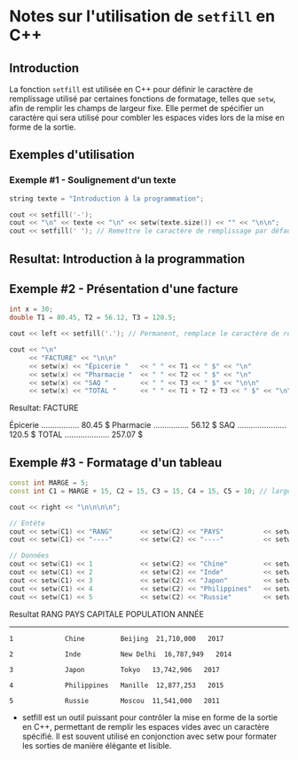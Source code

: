 # Notes sur l'utilisation de `setfill` en C++

## Introduction

La fonction `setfill` est utilisée en C++ pour définir le caractère de remplissage utilisé par certaines fonctions de formatage, telles que `setw`, afin de remplir les champs de largeur fixe. Elle permet de spécifier un caractère qui sera utilisé pour combler les espaces vides lors de la mise en forme de la sortie.

## Exemples d'utilisation

### Exemple #1 - Soulignement d'un texte

```cpp
string texte = "Introduction à la programmation";

cout << setfill('-');
cout << "\n" << texte << "\n" << setw(texte.size()) << "" << "\n\n";
cout << setfill(' '); // Remettre le caractère de remplissage par défaut
```

Resultat:
Introduction à la programmation
-------------------------------


## Exemple #2 - Présentation d'une facture
```cpp
int x = 30;
double T1 = 80.45, T2 = 56.12, T3 = 120.5;

cout << left << setfill('.'); // Permanent, remplace le caractère de remplissage qui doit être utilisé dans le setw()

cout << "\n"
     << "FACTURE" << "\n\n"
     << setw(x) << "Épicerie "   << " " << T1 << " $" << "\n"
     << setw(x) << "Pharmacie "  << " " << T2 << " $" << "\n"
     << setw(x) << "SAQ "        << " " << T3 << " $" << "\n\n"
     << setw(x) << "TOTAL "      << " " << T1 + T2 + T3 << " $" << "\n\n";
```

Resultat:
FACTURE

Épicerie ................. 80.45 $
Pharmacie ................ 56.12 $
SAQ ...................... 120.5  $
TOTAL .................... 257.07 $

## Exemple #3 - Formatage d'un tableau
```cpp
const int MARGE = 5;
const int C1 = MARGE + 15, C2 = 15, C3 = 15, C4 = 15, C5 = 10; // largeurs des colonnes

cout << right << "\n\n\n\n";

// Entête
cout << setw(C1) << "RANG"       << setw(C2) << "PAYS"          << setw(C3) << "CAPITALE"  << setw(C4) << "POPULATION" << setw(C5) << "ANNÉE"     << "\n";
cout << setw(C1) << "----"       << setw(C2) << "----"          << setw(C3) << "--------"  << setw(C4) << "----------" << setw(C5) << "-----"     << "\n\n";

// Données
cout << setw(C1) << 1            << setw(C2) << "Chine"         << setw(C3) << "Beijing"   << setw(C4) << "21,710,000" << setw(C5) << 2017        << "\n\n";
cout << setw(C1) << 2            << setw(C2) << "Inde"          << setw(C3) << "New Delhi" << setw(C4) << "16,787,949" << setw(C5) << 2014        << "\n\n";
cout << setw(C1) << 3            << setw(C2) << "Japon"         << setw(C3) << "Tokyo"     << setw(C4) << "13,742,906" << setw(C5) << 2017        << "\n\n";
cout << setw(C1) << 4            << setw(C2) << "Philippines"   << setw(C3) << "Manille"   << setw(C4) << "12,877,253" << setw(C5) << 2015        << "\n\n";
cout << setw(C1) << 5            << setw(C2) << "Russie"        << setw(C3) << "Moscou"    << setw(C4) << "11,541,000" << setw(C5) << 2011;
```
Resultat
  RANG            PAYS         CAPITALE  POPULATION  ANNÉE
  ----            ----         --------  ----------  -----
    1             Chine         Beijing  21,710,000   2017

    2             Inde          New Delhi  16,787,949   2014

    3             Japon         Tokyo   13,742,906   2017

    4             Philippines   Manille  12,877,253   2015

    5             Russie        Moscou  11,541,000   2011


- setfill est un outil puissant pour contrôler la mise en forme de la sortie en C++, permettant de remplir les espaces vides avec un caractère spécifié. Il est souvent utilisé en conjonction avec setw pour formater les sorties de manière élégante et lisible.